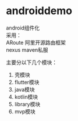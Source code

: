 # androiddemo
android组件化  
采用：  
ARoute 阿里开源路由框架  
nexus maven私服  

主要分以下几个模块： 
1. 壳模块
2. flutter模块  
3. java模块  
4. kotlin模块  
5. library模块   
6. mvp模块

